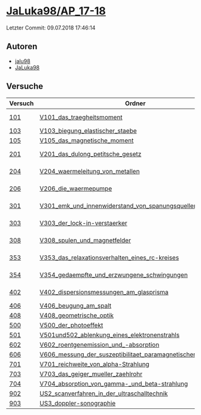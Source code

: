 # [JaLuka98/AP_17-18](https://github.com/JaLuka98/AP_17-18)

Letzter Commit: 09.07.2018 17:46:14

## Autoren
- [jalu98](https://github.com/jalu98)
- [JaLuka98](https://github.com/JaLuka98)

## Versuche

|        Versuch         |                                                                                    Ordner                                                                                     |                                                                          PDFs                                                                          |
|------------------------|-------------------------------------------------------------------------------------------------------------------------------------------------------------------------------|--------------------------------------------------------------------------------------------------------------------------------------------------------|
|[101](../../versuch/101)|[V101_das_traegheitsmoment](https://github.com/JaLuka98/AP_17-18/tree/master/V101_das_traegheitsmoment)                                                                        |[main.pdf](https://docs.google.com/viewer?url=https://raw.githubusercontent.com/NicoWeio/awesome-ap-pdfs/main/JaLuka98%E2%88%95AP_17-18/101/main.pdf) \*|
|[103](../../versuch/103)|[V103_biegung_elastischer_staebe](https://github.com/JaLuka98/AP_17-18/tree/master/V103_biegung_elastischer_staebe)                                                            |–                                                                                                                                                       |
|[105](../../versuch/105)|[V105_das_magnetische_moment](https://github.com/JaLuka98/AP_17-18/tree/master/V105_das_magnetische_moment)                                                                    |–                                                                                                                                                       |
|[201](../../versuch/201)|[V201_das_dulong_petitsche_gesetz](https://github.com/JaLuka98/AP_17-18/tree/master/V201_das_dulong_petitsche_gesetz)                                                          |[main.pdf](https://docs.google.com/viewer?url=https://raw.githubusercontent.com/NicoWeio/awesome-ap-pdfs/main/JaLuka98%E2%88%95AP_17-18/201/main.pdf) \*|
|[204](../../versuch/204)|[V204_waermeleitung_von_metallen](https://github.com/JaLuka98/AP_17-18/tree/master/V204_waermeleitung_von_metallen)                                                            |[main.pdf](https://docs.google.com/viewer?url=https://raw.githubusercontent.com/NicoWeio/awesome-ap-pdfs/main/JaLuka98%E2%88%95AP_17-18/204/main.pdf) \*|
|[206](../../versuch/206)|[V206_die_waermepumpe](https://github.com/JaLuka98/AP_17-18/tree/master/V206_die_waermepumpe)                                                                                  |[main.pdf](https://docs.google.com/viewer?url=https://raw.githubusercontent.com/NicoWeio/awesome-ap-pdfs/main/JaLuka98%E2%88%95AP_17-18/206/main.pdf) \*|
|[301](../../versuch/301)|[V301_emk_und_innenwiderstand_von_spanungsquellen](https://github.com/JaLuka98/AP_17-18/tree/master/V301_emk_und_innenwiderstand_von_spanungsquellen)                          |[main.pdf](https://docs.google.com/viewer?url=https://raw.githubusercontent.com/NicoWeio/awesome-ap-pdfs/main/JaLuka98%E2%88%95AP_17-18/301/main.pdf) \*|
|[303](../../versuch/303)|[V303_der_lock-in-verstaerker](https://github.com/JaLuka98/AP_17-18/tree/master/V303_der_lock-in-verstaerker)                                                                  |[main.pdf](https://docs.google.com/viewer?url=https://raw.githubusercontent.com/NicoWeio/awesome-ap-pdfs/main/JaLuka98%E2%88%95AP_17-18/303/main.pdf) \*|
|[308](../../versuch/308)|[V308_spulen_und_magnetfelder](https://github.com/JaLuka98/AP_17-18/tree/master/V308_spulen_und_magnetfelder)                                                                  |[main.pdf](https://docs.google.com/viewer?url=https://raw.githubusercontent.com/NicoWeio/awesome-ap-pdfs/main/JaLuka98%E2%88%95AP_17-18/308/main.pdf) \*|
|[353](../../versuch/353)|[V353_das_relaxationsverhalten_eines_rc-kreises](https://github.com/JaLuka98/AP_17-18/tree/master/V353_das_relaxationsverhalten_eines_rc-kreises)                              |[main.pdf](https://docs.google.com/viewer?url=https://raw.githubusercontent.com/NicoWeio/awesome-ap-pdfs/main/JaLuka98%E2%88%95AP_17-18/353/main.pdf) \*|
|[354](../../versuch/354)|[V354_gedaempfte_und_erzwungene_schwingungen](https://github.com/JaLuka98/AP_17-18/tree/master/V354_gedaempfte_und_erzwungene_schwingungen)                                    |[main.pdf](https://docs.google.com/viewer?url=https://raw.githubusercontent.com/NicoWeio/awesome-ap-pdfs/main/JaLuka98%E2%88%95AP_17-18/354/main.pdf) \*|
|[402](../../versuch/402)|[V402_dispersionsmessungen_am_glasprisma](https://github.com/JaLuka98/AP_17-18/tree/master/V402_dispersionsmessungen_am_glasprisma)                                            |[main.pdf](https://docs.google.com/viewer?url=https://raw.githubusercontent.com/NicoWeio/awesome-ap-pdfs/main/JaLuka98%E2%88%95AP_17-18/402/main.pdf) \*|
|[406](../../versuch/406)|[V406_beugung_am_spalt](https://github.com/JaLuka98/AP_17-18/tree/master/V406_beugung_am_spalt)                                                                                |–                                                                                                                                                       |
|[408](../../versuch/408)|[V408_geometrische_optik](https://github.com/JaLuka98/AP_17-18/tree/master/V408_geometrische_optik)                                                                            |–                                                                                                                                                       |
|[500](../../versuch/500)|[V500_der_photoeffekt](https://github.com/JaLuka98/AP_17-18/tree/master/V500_der_photoeffekt)                                                                                  |–                                                                                                                                                       |
|[501](../../versuch/501)|[V501und502_ablenkung_eines_elektronenstrahls](https://github.com/JaLuka98/AP_17-18/tree/master/V501und502_ablenkung_eines_elektronenstrahls)                                  |–                                                                                                                                                       |
|[602](../../versuch/602)|[V602_roentgenemission_und_-absorption](https://github.com/JaLuka98/AP_17-18/tree/master/V602_roentgenemission_und_-absorption)                                                |–                                                                                                                                                       |
|[606](../../versuch/606)|[V606_messung_der_suszeptibilitaet_paramagnetischer_substanzen](https://github.com/JaLuka98/AP_17-18/tree/master/V606_messung_der_suszeptibilitaet_paramagnetischer_substanzen)|–                                                                                                                                                       |
|[701](../../versuch/701)|[V701_reichweite_von_alpha-Strahlung](https://github.com/JaLuka98/AP_17-18/tree/master/V701_reichweite_von_alpha-Strahlung)                                                    |–                                                                                                                                                       |
|[703](../../versuch/703)|[V703_das_geiger_mueller_zaehlrohr](https://github.com/JaLuka98/AP_17-18/tree/master/V703_das_geiger_mueller_zaehlrohr)                                                        |–                                                                                                                                                       |
|[704](../../versuch/704)|[V704_absorption_von_gamma-_und_beta-strahlung](https://github.com/JaLuka98/AP_17-18/tree/master/V704_absorption_von_gamma-_und_beta-strahlung)                                |–                                                                                                                                                       |
|[902](../../versuch/902)|[US2_scanverfahren_in_der_ultraschalltechnik](https://github.com/JaLuka98/AP_17-18/tree/master/US2_scanverfahren_in_der_ultraschalltechnik)                                    |–                                                                                                                                                       |
|[903](../../versuch/903)|[US3_doppler-sonographie](https://github.com/JaLuka98/AP_17-18/tree/master/US3_doppler-sonographie)                                                                            |–                                                                                                                                                       |
